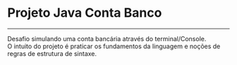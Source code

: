 # Projeto Java Conta Banco

---

Desafio simulando uma conta bancária através do terminal/Console.  
O intuito do projeto é praticar os fundamentos da linguagem e noções de regras de estrutura de sintaxe.